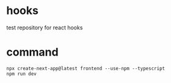 # hooks
test repository for react hooks

# command
```
npx create-next-app@latest frontend --use-npm --typescript
npm run dev

```